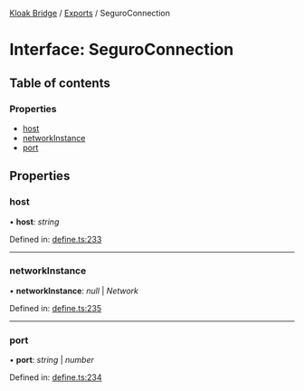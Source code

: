 [Kloak Bridge](../README.md) / [Exports](../modules.md) / SeguroConnection

# Interface: SeguroConnection

## Table of contents

### Properties

- [host](seguroconnection.md#host)
- [networkInstance](seguroconnection.md#networkinstance)
- [port](seguroconnection.md#port)

## Properties

### host

• **host**: *string*

Defined in: [define.ts:233](https://github.com/CoNET-project/kloak-bridge/blob/95909fa/src/define.ts#L233)

___

### networkInstance

• **networkInstance**: *null* \| *Network*

Defined in: [define.ts:235](https://github.com/CoNET-project/kloak-bridge/blob/95909fa/src/define.ts#L235)

___

### port

• **port**: *string* \| *number*

Defined in: [define.ts:234](https://github.com/CoNET-project/kloak-bridge/blob/95909fa/src/define.ts#L234)

